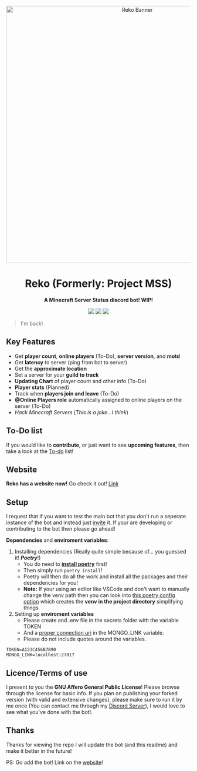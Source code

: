<p align="center">
  <img width="700" src="https://www.technotalks.net/static/main/images/rekobanner.png" alt="Reko Banner">
</p>
<h1 align="center">
	Reko (Formerly: Project MSS) 
</h1>


<p align="center">
	<strong>A Minecraft Server Status discord bot! WIP!</strong>
</p>

<p align="center">
  <img src="https://img.shields.io/docker/v/technotalks/reko?color=blue">
  <img src="https://img.shields.io/github/issues/technotalksdev/reko">
  <img src="https://img.shields.io/github/last-commit/technotalksdev/reko">
</p>

> I'm back!

## Key Features
- Get **player count**, **online players** (To-Do), **server version**, and **motd**
- Get **latency** to server (ping from bot to server)
- Get the **approximate location**
- Set a server for your **guild to track**
- **Updating Chart** of player count and other info (To-Do)
- **Player stats** (Planned)
- Track when **players join and leave** (To-Do)
- **@Online Players role** automatically assigned to online players on the server (To-Do)
- _Hack Minecraft Servers_ (_This is a joke...I think_)
## To-Do list
If you would like to **contribute**, or just want to see **upcoming features**, then take a look at the [To-do](https://github.com/users/TechnoTalksDev/projects/3) list!
## Website
**Reko has a website now!** Go check it out! [Link](https://reko.technotalks.net/)
## Setup
I request that if you want to test the main bot that you don't run a seperate instance of the bot and instead just [invite](https://reko.technotalks.net/) it. If your are developing or contributing to the bot then please go ahead!

**Dependencies** and **enviroment variables**:
1. Installing dependencies (Really quite simple because of... you guessed it! **_Poetry_**!)
	- You do need to **[install poetry](https://python-poetry.org/docs/#installation)** first!
	- Then simply run `poetry install`!
	- Poetry will then do all the work and install all the packages and their dependencies for you!
	- **Note:** If your using an editor like VSCode and don't want to manually change the venv path then you can look into [this poetry config option](https://python-poetry.org/docs/configuration/#virtualenvsin-project) which creates the **venv in the project directory** simplifying things
2. Setting up **enviroment variables**
	- Please create and .env file in the secrets folder with the variable TOKEN
	- And a [proper connection uri](https://pymongo.readthedocs.io/en/4.1.1/api/pymongo/mongo_client.html#pymongo.mongo_client.MongoClient) in the MONGO_LINK variable. 
	- Please do not include quotes around the variables.
```
TOKEN=A123C456B7890
MONGO_LINK=localhost:27017
```

## Licence/Terms of use
I present to you the **GNU Affero General Public License**! Please browse through the license for basic info. If you plan on publishing your forked version (with valid and extensive changes), please make sure to run it by me once (You can contact me through my [Discord Server](https://discord.gg/8vNHAA36fR)), I would love to see what you've done with the bot!.
## Thanks
Thanks for viewing the repo I will update the bot (and this readme) and make it better in the future! 

PS: Go add the bot! Link on the [website](https://reko.technotalks.net/)!
